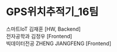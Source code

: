 # GPS위치추적기_16팀
스마트IoT 김재훈 [HW, Backend]<br>
전자공학과 김정우 [Frontend]<br>
빅데이터전공 ZHENG JIANGFENG [Frontend]
